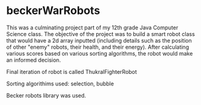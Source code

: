 # beckerWarRobots

This was a culminating project part of my 12th grade Java Computer Science class.
The objective of the project was to build a smart robot class that would have a 2d array inputted (including details such as the position of other "enemy" robots, their health, and their energy). After calculating various scores based on various sorting algorithms, the robot would make an informed decision.

Final iteration of robot is called ThukralFighterRobot

Sorting algorithims used:
selection, bubble

Becker robots library was used.
